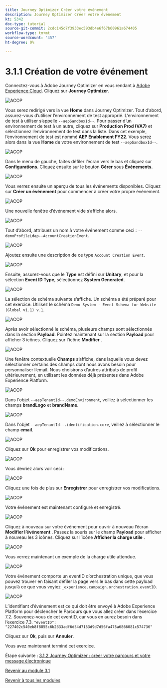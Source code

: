 ```yaml
---
title: Journey Optimizer Créer votre événement
description: Journey Optimizer Créer votre événement
kt: 5342
doc-type: tutorial
source-git-commit: 2cdc145d7f3933ec593db4e6f67b60961a674405
workflow-type: tm+mt
source-wordcount: '457'
ht-degree: 0%

---
```


# 3.1.1 Création de votre événement

Connectez-vous à Adobe Journey Optimizer en vous rendant à [Adobe Experience Cloud](https://experience.adobe.com?lang=fr). Cliquez sur **Journey Optimizer**.

![ACOP](./images/acophome.png)

Vous serez redirigé vers la vue **Home** dans Journey Optimizer. Tout d’abord, assurez-vous d’utiliser l’environnement de test approprié. L’environnement de test à utiliser s’appelle `--aepSandboxId--`. Pour passer d’un environnement de test à un autre, cliquez sur **Production Prod (VA7)** et sélectionnez l’environnement de test dans la liste. Dans cet exemple, l’environnement de test est nommé **AEP Enablement FY22**. Vous serez alors dans la vue **Home** de votre environnement de test `--aepSandboxId--`.

![ACOP](./images/acoptriglp.png)

Dans le menu de gauche, faites défiler l’écran vers le bas et cliquez sur **Configurations**. Cliquez ensuite sur le bouton **Gérer** sous **Événements**.

![ACOP](./images/acopmenu.png)

Vous verrez ensuite un aperçu de tous les événements disponibles. Cliquez sur **Créer un événement** pour commencer à créer votre propre événement.

![ACOP](./images/emptyevent.png)

Une nouvelle fenêtre d’événement vide s’affiche alors.

![ACOP](./images/emptyevent1.png)

Tout d’abord, attribuez un nom à votre événement comme ceci : `--demoProfileLdap--AccountCreationEvent`.

![ACOP](./images/eventname.png)

Ajoutez ensuite une description de ce type `Account Creation Event`.

![ACOP](./images/eventdescription.png)

Ensuite, assurez-vous que le **Type** est défini sur **Unitary**, et pour la sélection **Event ID Type**, sélectionnez **System Generated**.

![ACOP](./images/eventidtype.png)

La sélection de schéma suivante s’affiche. Un schéma a été préparé pour cet exercice. Utilisez le schéma `Demo System - Event Schema for Website (Global v1.1) v.1`.

![ACOP](./images/eventschema.png)

Après avoir sélectionné le schéma, plusieurs champs sont sélectionnés dans la section **Payload**. Pointez maintenant sur la section **Payload** pour afficher 3 icônes. Cliquez sur l&#39;icône **Modifier** .

![ACOP](./images/eventpayload.png)

Une fenêtre contextuelle **Champs** s’affiche, dans laquelle vous devez sélectionner certains des champs dont nous avons besoin pour personnaliser l’email.  Nous choisirons d’autres attributs de profil ultérieurement, en utilisant les données déjà présentes dans Adobe Experience Platform.

![ACOP](./images/eventfields.png)

Dans l&#39;objet `--aepTenantId--.demoEnvironment`, veillez à sélectionner les champs **brandLogo** et **brandName**.

![ACOP](./images/eventpayloadbr.png)

Dans l&#39;objet `--aepTenantId--.identification.core`, veillez à sélectionner le champ **email**.

![ACOP](./images/eventpayloadbrid.png)

Cliquez sur **Ok** pour enregistrer vos modifications.

![ACOP](./images/saveok.png)

Vous devriez alors voir ceci :

![ACOP](./images/eventsave.png)

Cliquez une fois de plus sur **Enregistrer** pour enregistrer vos modifications.

![ACOP](./images/save1.png)

Votre événement est maintenant configuré et enregistré.

![ACOP](./images/eventdone.png)

Cliquez à nouveau sur votre événement pour ouvrir à nouveau l’écran **Modifier l’événement** . Passez la souris sur le champ **Payload** pour afficher à nouveau les 3 icônes. Cliquez sur l’icône **Afficher la charge utile** .

![ACOP](./images/viewevent.png)

Vous verrez maintenant un exemple de la charge utile attendue.

![ACOP](./images/fullpayload.png)

Votre événement comporte un eventID d’orchestration unique, que vous pouvez trouver en faisant défiler la page vers le bas dans cette payload jusqu’à ce que vous voyiez `_experience.campaign.orchestration.eventID`.

![ACOP](./images/payloadeventID.png)

L’identifiant d’événement est ce qui doit être envoyé à Adobe Experience Platform pour déclencher le Parcours que vous allez créer dans l’exercice 7.2. Souvenez-vous de cet eventID, car vous en aurez besoin dans l’exercice 7.3.
`"eventID": "227402c540eb8f8855c6b2333adf6d54d7153d9d7d56fa475a6866081c574736"`

Cliquez sur **Ok**, puis sur **Annuler**.

Vous avez maintenant terminé cet exercice.

Étape suivante : [3.1.2 Journey Optimizer : créer votre parcours et votre message électronique](./ex2.md)

[Revenir au module 3.1](./journey-orchestration-create-account.md)

[Revenir à tous les modules](../../../overview.md)

